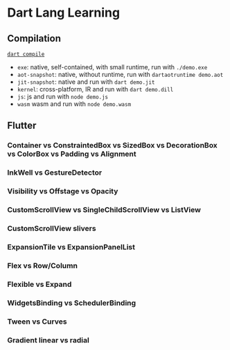 # Dart Lang Learning

## Compilation

[`dart compile`](https://dart.dev/tools/dart-compile)

- `exe`: native, self-contained, with small runtime, run with `./demo.exe`
- `aot-snapshot`: native, without runtime, run with `dartaotruntime demo.aot`
- `jit-snapshot`: native and run with `dart demo.jit` 
- `kernel`: cross-platform, IR and run with `dart demo.dill`
- `js`: js and run with `node demo.js`
- `wasm` wasm and run with `node demo.wasm`

## Flutter

### Container vs ConstraintedBox vs SizedBox vs DecorationBox vs ColorBox vs Padding vs Alignment

### InkWell vs GestureDetector

### Visibility vs Offstage vs Opacity 

### CustomScrollView vs SingleChildScrollView vs ListView

### CustomScrollView slivers

### ExpansionTile vs ExpansionPanelList

### Flex vs Row/Column

### Flexible vs Expand

### WidgetsBinding vs SchedulerBinding

### Tween vs Curves

### Gradient linear vs radial

